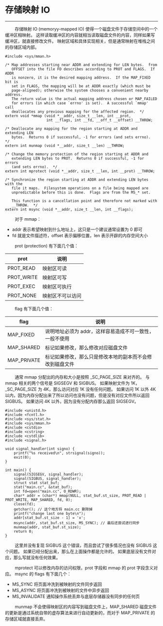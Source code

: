# 存储映射 IO
***

&emsp;&emsp;
存储映射 IO (memoryy-mapped IO) 使得一个磁盘文件于存储空间中的一个缓冲区相映射。
这样读取缓冲区的内容就相当读取磁盘文件的内容，同样如果写缓冲区，就直接修改文件。
映射区域和具体实现相关，但是通常映射在堆栈之间的存储区域内部。

    #include <sys/mman.h>
    
    /* Map addresses starting near ADDR and extending for LEN bytes.  from
       OFFSET into the file FD describes according to PROT and FLAGS.  If ADDR
       is nonzero, it is the desired mapping address.  If the MAP_FIXED bit is
       set in FLAGS, the mapping will be at ADDR exactly (which must be
       page-aligned); otherwise the system chooses a convenient nearby address.
       The return value is the actual mapping address chosen or MAP_FAILED
       for errors (in which case `errno' is set).  A successful `mmap' call
       deallocates any previous mapping for the affected region.  */
    extern void *mmap (void *__addr, size_t __len, int __prot,
                       int __flags, int __fd, __off_t __offset) __THROW;
    
    /* Deallocate any mapping for the region starting at ADDR and extending LEN
       bytes.  Returns 0 if successful, -1 for errors (and sets errno).  */
    extern int munmap (void *__addr, size_t __len) __THROW;
    
    /* Change the memory protection of the region starting at ADDR and
       extending LEN bytes to PROT.  Returns 0 if successful, -1 for errors
       (and sets errno).  */
    extern int mprotect (void *__addr, size_t __len, int __prot) __THROW;
    
    /* Synchronize the region starting at ADDR and extending LEN bytes with the
       file it maps.  Filesystem operations on a file being mapped are
       unpredictable before this is done.  Flags are from the MS_* set.
    
       This function is a cancellation point and therefore not marked with
       __THROW.  */
    extern int msync (void *__addr, size_t __len, int __flags);

&emsp;&emsp;
对于 mmap：

+ addr 表示希望映射到什么地址上，这只是一个建议通常设置为 0 即可
+ fd 就是文件描述符，offset 表示偏移位置，len 表示开辟的内存空间大小

&emsp;&emsp;
prot (protection) 有下面几个值：

|prot|说明|
| --- | --- |
|PROT\_READ|映射区可读|
|PROT\_WRITE|映射区可写|
|PROT\_EXEC|映射区可执行|
|PROT\_NONE|映射区不可以访问|

&emsp;&emsp;
flag 有下面几个值：

|flag|说明
| --- | --- |
|MAP\_FIXED|说明地址必须为 addr，这样容易造成不可一致性，一般不使用|
|MAP\_SHARED|标记如果修改，那么修改对应磁盘文件|
|MAP\_PRIVATE|标记如果修改，那么只是修改本地的副本而不会修改到磁盘文件|

&emsp;&emsp;
通常 mmap 分配出的内存和大小是按照 \_SC\_PAGE\_SIZE 来对齐的。
与 mmap 相关的两个信号是 SIGSEGV 和 SIGBUS。
如果映射文件为 1K，\_SC\_PAGE\_SIZE 为 4K，那么访问对应 1K 没有任何问题。
如果访问 1K 以外 4K 以内，因为内存分配出来了所以访问也没有问题，但是没有对应文件所以返回 SIGBUS。
如果访问 4K 以外，因为没有分配内存那么返回 SIGSEGV。

    #include <unistd.h>
    #include <fcntl.h>
    #include <sys/stat.h>
    #include <sys/mman.h>
    #include <cstdio>
    #include <cstring>
    #include <cstdlib>
    #include <signal.h>
    
    void signal_handler(int signo) {
        printf("%s received\n", strsignal(signo));
        exit(0);
    }
    
    int main() {
        signal(SIGSEGV, signal_handler);
        signal(SIGBUS, signal_handler);
        struct stat stat_buf;
        stat("main.cc", &stat_buf);
        int fd=open("main.cc", O_RDWR);
        char* addr = (char*) mmap(NULL, stat_buf.st_size, PROT_READ | PROT_WRITE, MAP_SHARED, fd, 0);
        close(fd);
        getchar(); // 这个地方将 main.cc 删除掉
        printf("change last one byte\n");
        addr[stat_buf.st_size - 1] = 'x';
        msync(addr, stat_buf.st_size, MS_SYNC); // 最后还尝试进行同步
        munmap(addr, stat_buf.st_size);
        return 0;
    }

&emsp;&emsp;
这里并没有复现 SIGBUS 这个错误，而且尝试了很多情况也没有 SIGBUS 这个问题。
如果已经分配出来，那么在上面操作都是允许的。
如果底层没有文件对应，那么写就没有任何效果。

&emsp;&emsp;
mprotect 可以修改内存的访问权限，prot 字段和 mmap 的 prot 字段含义对应。
msync 的 flags 有下面几个：

+ MS\_SYNC 将页面冲洗到被映射的文件同步返回
+ MS\_ASYNC 将页面冲洗到被映射的文件中异步返回
+ MS\_INVALIDATE 通知操作系统丢弃与底层存储器没有同步的任何页

&emsp;&emsp;
munmap 不会使得映射区的内容写到磁盘文件上，MAP\_SHARED 磁盘文件的更新是通过系统自带的虚存算法来进行自动更新的，而对于 MAP\_PRIVATE 的存储区域就直接丢弃。